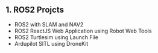 

## 1. ROS2 Projcts

- ROS2 with SLAM and NAV2 
- ROS2 ReactJS Web Application using Robot Web Tools
- ROS2 Turtlesim using Launch File
- Ardupilot SITL using DroneKit

